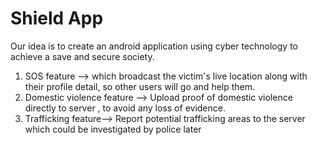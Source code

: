 # Shield App
Our idea is to create an android application using cyber technology to achieve a save and secure society.
1. SOS feature --> which broadcast the victim's live location along with their profile detail, so other users will go and help them.
2. Domestic violence feature --> Upload proof of domestic violence directly to server , to avoid any loss of evidence.
3. Trafficking feature--> Report potential trafficking areas to the server which could be investigated by police later
